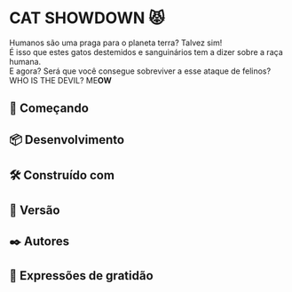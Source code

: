 # CAT SHOWDOWN :pouting_cat:
Humanos são uma praga para o planeta terra? Talvez sim!
<br>É isso que estes gatos destemidos e sanguinários tem a dizer sobre a raça humana.</br>
E agora? Será que você consegue sobreviver a esse ataque de felinos?
WHO IS THE DEVIL? ME**OW**

## 🚀 Começando

## 📦 Desenvolvimento

## 🛠️ Construído com

## 📌 Versão

## ✒️ Autores

## 🎁 Expressões de gratidão
